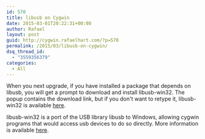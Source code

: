 ```yaml
---
id: 570
title: libusb on Cygwin
date: 2015-03-01T20:22:31+00:00
author: Rafael
layout: post
guid: http://cygwin.rafaelhart.com/?p=570
permalink: /2015/03/libusb-on-cygwin/
dsq_thread_id:
  - "3559356379"
categories:
  - All
---
```

<p>When you next upgrade, if you have installed a package that depends on libusb, you will get a prompt to download and install libusb-win32. The popup contains the download link, but if you don't want to retype it, libusb-win32 is available <a href="http://sourceforge.net/projects/libusb-win32/files/libusb-win32-releases/1.2.6.0/libusb-win32-devel-filter-1.2.6.0.exe">here</a>.</p>

<p>libusb-win32 is a port of the USB library libusb to Windows, allowing cygwin programs that would access usb devices to do so directly. More information is available <a href="http://sourceforge.net/p/libusb-win32/wiki/Home/">here</a>.</p>


